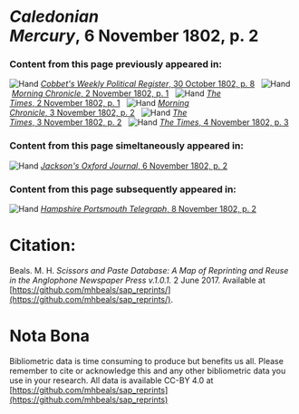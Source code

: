 # *Caledonian Mercury*, 6 November 1802, p. 2  
  
### Content from this page previously appeared in:  
![Hand](http://scissorsandpaste.net/wp-content/uploads/2017/06/smallhandpointer.png) [*Cobbet's Weekly Political Register*, 30 October 1802, p. 8](https://mhbeals.github.io/sap_html/Cobbet's-Weekly-Political-Register/Cobbet's-Weekly-Political-Register-30-October-1802-p-8)  
![Hand](http://scissorsandpaste.net/wp-content/uploads/2017/06/smallhandpointer.png) [*Morning Chronicle*, 2 November 1802, p. 1](https://mhbeals.github.io/sap_html/Morning-Chronicle/Morning-Chronicle-2-November-1802-p-1)  
![Hand](http://scissorsandpaste.net/wp-content/uploads/2017/06/smallhandpointer.png) [*The Times*, 2 November 1802, p. 1](https://mhbeals.github.io/sap_html/The-Times/The-Times-2-November-1802-p-1)  
![Hand](http://scissorsandpaste.net/wp-content/uploads/2017/06/smallhandpointer.png) [*Morning Chronicle*, 3 November 1802, p. 2](https://mhbeals.github.io/sap_html/Morning-Chronicle/Morning-Chronicle-3-November-1802-p-2)  
![Hand](http://scissorsandpaste.net/wp-content/uploads/2017/06/smallhandpointer.png) [*The Times*, 3 November 1802, p. 2](https://mhbeals.github.io/sap_html/The-Times/The-Times-3-November-1802-p-2)  
![Hand](http://scissorsandpaste.net/wp-content/uploads/2017/06/smallhandpointer.png) [*The Times*, 4 November 1802, p. 3](https://mhbeals.github.io/sap_html/The-Times/The-Times-4-November-1802-p-3)  
  
### Content from this page simeltaneously appeared in:  
![Hand](http://scissorsandpaste.net/wp-content/uploads/2017/06/smallhandpointer.png) [*Jackson's Oxford Journal*, 6 November 1802, p. 2](https://mhbeals.github.io/sap_html/Jackson's-Oxford-Journal/Jackson's-Oxford-Journal-6-November-1802-p-2)  
  
### Content from this page subsequently appeared in:  
![Hand](http://scissorsandpaste.net/wp-content/uploads/2017/06/smallhandpointer.png) [*Hampshire Portsmouth Telegraph*, 8 November 1802, p. 2](https://mhbeals.github.io/sap_html/Hampshire-Portsmouth-Telegraph/Hampshire-Portsmouth-Telegraph-8-November-1802-p-2)  


# Citation: 

Beals. M. H. *Scissors and Paste Database: A Map of Reprinting and Reuse in the Anglophone Newspaper Press v.1.0.1.* 2 June 2017. Available at [https://github.com/mhbeals/sap_reprints/](https://github.com/mhbeals/sap_reprints/). 

# Nota Bona

Bibliometric data is time consuming to produce but benefits us all. Please remember to cite or acknowledge this and any other bibliometric data you use in your research. All data is available CC-BY 4.0 at [https://github.com/mhbeals/sap_reprints](https://github.com/mhbeals/sap_reprints)